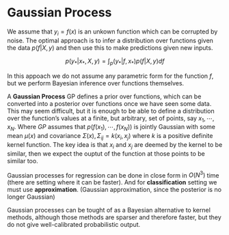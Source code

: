 # Gaussian Process

We assume that $y_i = f(x)$ is an unkown function which can be corrupted by noise. The optimal approach is to infer a distribution over functions given the data $p(f|X,y)$ and then use this to make predictions given new inputs.

$$
p(y_*|x_*, X, y) = \int_p(y_*| f, x_*)p(f|X,y)df
$$

In this appoach we do not assume any parametric form for the function $f$, but we perform Bayesian inference over functions themselves. 

A **Gaussian Process** GP defines a prior over functions, which can be converted into a posterior over functions once we have seen some data. This may seem difficult, but it is enough to be able to define a distribution over the function’s values at a finite, but arbitrary, set of points, say $x_1, \cdots, x_N$. Where *GP* assumes that $p(f(x_1), \cdots, f(x_N))$ is jointly Gaussian with some mean $\mu(x)$ and covariance $\Sigma(x), \Sigma_{ij} = k(x_i, x_j)$ where $k$ is a positive definite kernel function. The key idea is that $x_i$ and $x_j$ are deemed by the kernel to be similar, then we expect the ouptut of the function at those points to be similar too. 

Gaussian processes for regression can be done in close form in $O(N^3)$ time (there are setting where it can be faster).  And for **classification** setting we must use **approximation**. (Gaussian approximation, since the posterior is no longer Gaussian)

Gaussian processes can be tought of as a Bayesian alternative to kernel methods, although those methods are sparser and therefore faster, but they do not give well-calibrated probabilistic output. 